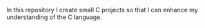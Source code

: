 In this repository I create small C projects so that I can enhance my understanding of the C language.
